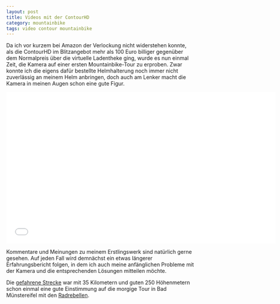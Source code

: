 ```yaml
---
layout: post
title: Videos mit der ContourHD
category: mountainbike
tags: video contour mountainbike
---
```


Da ich vor kurzem bei Amazon der Verlockung nicht widerstehen konnte, als die ContourHD im Blitzangebot mehr als 100 Euro billiger gegenüber dem Normalpreis über die virtuelle Ladentheke ging, wurde es nun einmal Zeit, die Kamera auf einer ersten Mountainbike-Tour zu erproben. Zwar konnte ich die eigens dafür bestellte Helmhalterung noch immer nicht zuverlässig an meinem Helm anbringen, doch auch am Lenker macht die Kamera in meinen Augen schon eine gute Figur.

<div class="elastic-iframe"><iframe src="//player.vimeo.com/video/29893039?portrait=0&amp;color=f2b33d" width="720" height="405" frameborder="0" webkitallowfullscreen mozallowfullscreen allowfullscreen></iframe></div>

Kommentare und Meinungen zu meinem Erstlingswerk sind natürlich gerne gesehen. Auf jeden Fall wird demnächst ein etwas längerer Erfahrungsbericht folgen, in dem ich auch meine anfänglichen Probleme mit der Kamera und die entsprechenden Lösungen mitteilen möchte.

Die [gefahrene Strecke](http://www.bikemap.net/route/1282988) war mit 35 Kilometern und guten 250 Höhenmetern schon einmal eine gute Einstimmung auf die morgige Tour in Bad Münstereifel mit den [Radrebellen](http://rad-rebellen.de/?p=3103).
